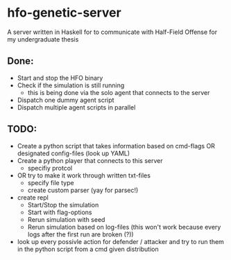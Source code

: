 # hfo-genetic-server
A server written in Haskell for to communicate with Half-Field Offense for my undergraduate thesis

## Done:

  * Start and stop the HFO binary
  * Check if the simulation is still running
    * this is being done via the solo agent that connects to the server
  * Dispatch one dummy agent script
  * Dispatch multiple agent scripts in parallel

## TODO:
  * Create a python script that takes information based on cmd-flags OR designated config-files (look up YAML)
  * Create a python player that connects to this server
    * specifiy protcol
  * OR try to make it work through written txt-files
    * specify file type
    * create custom parser (yay for parsec!)
  * create repl
    * Start/Stop the simulation
    * Start with flag-options
    * Rerun simulation with seed
    * Rerun simulation based on log-files (this won't work because every logs after the first run are broken (?))
  * look up every possivle action for defender / attacker and try to run them in the python script from a cmd given distribution 


